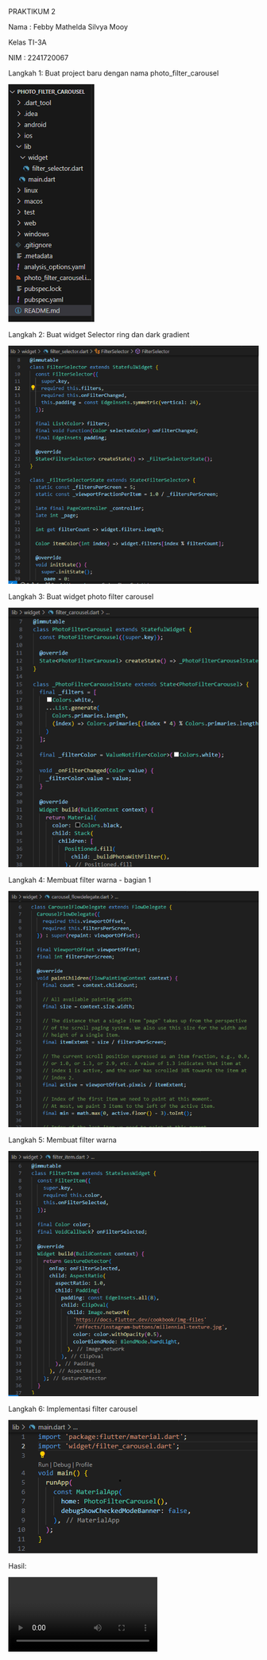 PRAKTIKUM 2

Nama : Febby Mathelda Silvya Mooy

Kelas TI-3A

NIM : 2241720067

Langkah 1: Buat project baru dengan nama photo_filter_carousel

![alt text](image.png)

Langkah 2: Buat widget Selector ring dan dark gradient

![alt text](image-5.png)

Langkah 3: Buat widget photo filter carousel

![alt text](image-1.png)

Langkah 4: Membuat filter warna - bagian 1

![alt text](image-2.png)

Langkah 5: Membuat filter warna

![alt text](image-3.png)

Langkah 6: Implementasi filter carousel

![alt text](image-4.png)


Hasil: 

<video controls src="WhatsApp Video 2024-11-09 at 17.44.07_b7aa2850.mp4" title="Title"></video>

